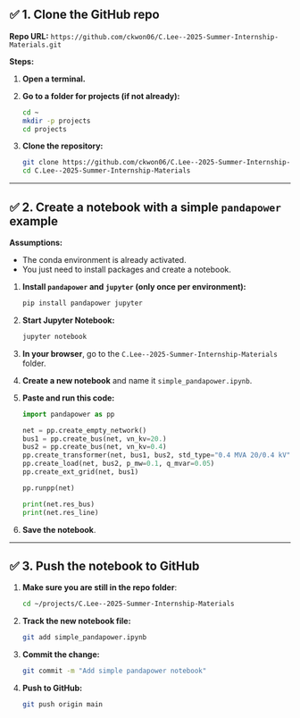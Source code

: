 ## ✅ 1. Clone the GitHub repo

**Repo URL:**
`https://github.com/ckwon06/C.Lee--2025-Summer-Internship-Materials.git`

**Steps:**

1. **Open a terminal.**

2. **Go to a folder for projects (if not already):**

   ```bash
   cd ~
   mkdir -p projects
   cd projects
   ```

3. **Clone the repository:**

   ```bash
   git clone https://github.com/ckwon06/C.Lee--2025-Summer-Internship-Materials.git
   cd C.Lee--2025-Summer-Internship-Materials
   ```

---

## ✅ 2. Create a notebook with a simple `pandapower` example

**Assumptions:**

* The conda environment is already activated.
* You just need to install packages and create a notebook.

1. **Install `pandapower` and `jupyter` (only once per environment):**

   ```bash
   pip install pandapower jupyter
   ```

2. **Start Jupyter Notebook:**

   ```bash
   jupyter notebook
   ```

3. **In your browser**, go to the `C.Lee--2025-Summer-Internship-Materials` folder.

4. **Create a new notebook** and name it `simple_pandapower.ipynb`.

5. **Paste and run this code:**

   ```python
   import pandapower as pp

   net = pp.create_empty_network()
   bus1 = pp.create_bus(net, vn_kv=20.)
   bus2 = pp.create_bus(net, vn_kv=0.4)
   pp.create_transformer(net, bus1, bus2, std_type="0.4 MVA 20/0.4 kV")
   pp.create_load(net, bus2, p_mw=0.1, q_mvar=0.05)
   pp.create_ext_grid(net, bus1)

   pp.runpp(net)

   print(net.res_bus)
   print(net.res_line)
   ```

6. **Save the notebook**.

---

## ✅ 3. Push the notebook to GitHub

1. **Make sure you are still in the repo folder**:

   ```bash
   cd ~/projects/C.Lee--2025-Summer-Internship-Materials
   ```

2. **Track the new notebook file:**

   ```bash
   git add simple_pandapower.ipynb
   ```

3. **Commit the change:**

   ```bash
   git commit -m "Add simple pandapower notebook"
   ```

4. **Push to GitHub:**

   ```bash
   git push origin main
   ```
